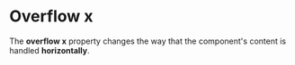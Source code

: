 # Overflow x

The **overflow x** property changes the way that the component's content is handled **horizontally**.